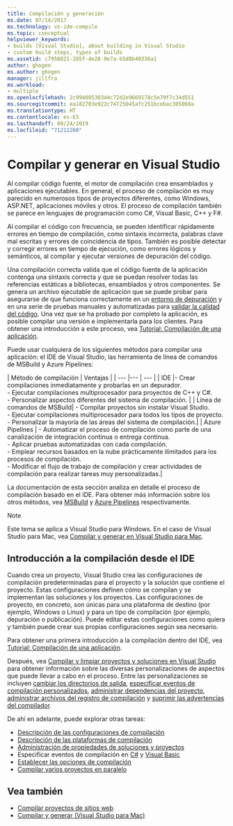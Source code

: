```yaml
---
title: Compilación y generación
ms.date: 07/14/2017
ms.technology: vs-ide-compile
ms.topic: conceptual
helpviewer_keywords:
- builds [Visual Studio], about building in Visual Studio
- custom build steps, types of builds
ms.assetid: c7958821-285f-4e28-9e7a-b5d8b40336a1
author: ghogen
ms.author: ghogen
manager: jillfra
ms.workload:
- multiple
ms.openlocfilehash: 2c99408530344c72d2e9669178c5e79f7c34d551
ms.sourcegitcommit: ea182703e922c74725045afc251bcebac305068a
ms.translationtype: HT
ms.contentlocale: es-ES
ms.lasthandoff: 09/24/2019
ms.locfileid: "71211260"
---
```

# <a name="compile-and-build-in-visual-studio"></a>Compilar y generar en Visual Studio

Al compilar código fuente, el motor de compilación crea ensamblados y aplicaciones ejecutables. En general, el proceso de compilación es muy parecido en numerosos tipos de proyectos diferentes, como Windows, ASP.NET, aplicaciones móviles y otros. El proceso de compilación también se parece en lenguajes de programación como C#, Visual Basic, C++ y F#.

Al compilar el código con frecuencia, se pueden identificar rápidamente errores en tiempo de compilación, como sintaxis incorrecta, palabras clave mal escritas y errores de coincidencia de tipos. También es posible detectar y corregir errores en tiempo de ejecución, como errores lógicos y semánticos, al compilar y ejecutar versiones de depuración del código.

Una compilación correcta valida que el código fuente de la aplicación contenga una sintaxis correcta y que se puedan resolver todas las referencias estáticas a bibliotecas, ensamblados y otros componentes. Se genera un archivo ejecutable de aplicación que se puede probar para asegurarse de que funciona correctamente en un [entorno de depuración](../debugger/index.yml) y en una serie de pruebas manuales y automatizadas para [validar la calidad del código](../test/improve-code-quality.md). Una vez que se ha probado por completo la aplicación, es posible compilar una versión e implementarla para los clientes. Para obtener una introducción a este proceso, vea [Tutorial: Compilación de una aplicación](../ide/walkthrough-building-an-application.md).

Puede usar cualquiera de los siguientes métodos para compilar una aplicación: el IDE de Visual Studio, las herramienta de línea de comandos de MSBuild y Azure Pipelines:

| Método de compilación | Ventajas |
| --- |--- | --- |
| IDE |- Crear compilaciones inmediatamente y probarlas en un depurador.<br />- Ejecutar compilaciones multiprocesador para proyectos de C++ y C#.<br />- Personalizar aspectos diferentes del sistema de compilación. |
| Línea de comandos de MSBuild| - Compilar proyectos sin instalar Visual Studio.<br />- Ejecutar compilaciones multiprocesador para todos los tipos de proyecto.<br />- Personalizar la mayoría de las áreas del sistema de compilación.|
| Azure Pipelines | - Automatizar el proceso de compilación como parte de una canalización de integración continua o entrega continua.<br />- Aplicar pruebas automatizadas con cada compilación.<br />- Emplear recursos basados en la nube prácticamente ilimitados para los procesos de compilación.<br />- Modificar el flujo de trabajo de compilación y crear actividades de compilación para realizar tareas muy personalizadas.|

La documentación de esta sección analiza en detalle el proceso de compilación basado en el IDE. Para obtener más información sobre los otros métodos, vea [MSBuild](../msbuild/msbuild.md) y [Azure Pipelines](/azure/devops/pipelines/index?view=vsts) respectivamente.

> [!NOTE]
> Este tema se aplica a Visual Studio para Windows. En el caso de Visual Studio para Mac, vea [Compilar y generar en Visual Studio para Mac](/visualstudio/mac/compiling-and-building).

## <a name="overview-of-building-from-the-ide"></a>Introducción a la compilación desde el IDE

Cuando crea un proyecto, Visual Studio crea las configuraciones de compilación predeterminadas para el proyecto y la solución que contiene el proyecto.  Estas configuraciones definen cómo se compilan y se implementan las soluciones y los proyectos. Las configuraciones de proyecto, en concreto, son únicas para una plataforma de destino (por ejemplo, Windows o Linux) y para un tipo de compilación (por ejemplo, depuración o publicación). Puede editar estas configuraciones como quiera y también puede crear sus propias configuraciones según sea necesario.

Para obtener una primera introducción a la compilación dentro del IDE, vea [Tutorial: Compilación de una aplicación](walkthrough-building-an-application.md).

Después, vea [Compilar y limpiar proyectos y soluciones en Visual Studio](building-and-cleaning-projects-and-solutions-in-visual-studio.md) para obtener información sobre las diversas personalizaciones de aspectos que puede llevar a cabo en el proceso. Entre las personalizaciones se incluyen [cambiar los directorios de salida](how-to-change-the-build-output-directory.md), [especificar eventos de compilación personalizados](specifying-custom-build-events-in-visual-studio.md), [administrar dependencias del proyecto](how-to-create-and-remove-project-dependencies.md), [administrar archivos del registro de compilación](how-to-view-save-and-configure-build-log-files.md) y [suprimir las advertencias del compilador](how-to-suppress-compiler-warnings.md).

De ahí en adelante, puede explorar otras tareas:
- [Descripción de las configuraciones de compilación](understanding-build-configurations.md)
- [Descripción de las plataformas de compilación](understanding-build-platforms.md)
- [Administración de propiedades de soluciones y proyectos](managing-project-and-solution-properties.md)
- Especificar eventos de compilación en [C#](how-to-specify-build-events-csharp.md) y [Visual Basic](how-to-specify-build-events-visual-basic.md)
- [Establecer las opciones de compilación](reference/options-dialog-box-projects-and-solutions-build-and-run.md)
- [Compilar varios proyectos en paralelo](../msbuild/building-multiple-projects-in-parallel-with-msbuild.md)

## <a name="see-also"></a>Vea también

- [Compilar proyectos de sitios web](https://msdn.microsoft.com/Library/a9cbb88c-8fff-4c67-848b-98fbfd823193)
- [Compilar y generar (Visual Studio para Mac)](/visualstudio/mac/compiling-and-building)